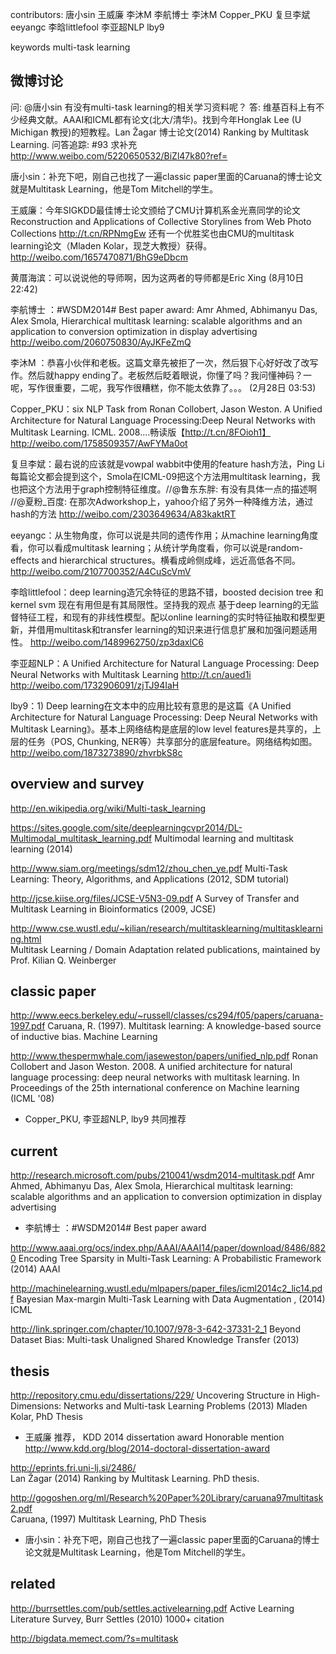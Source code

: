 contributors: 唐小sin 王威廉 李沐M 李航博士 李沐M Copper_PKU 复旦李斌 eeyangc 李晗littlefool 李亚超NLP lby9
   
keywords
  multi-task learning

## 微博讨论
问: @唐小sin 有没有multi-task learning的相关学习资料呢？
答: 维基百科上有不少经典文献。AAAI和ICML都有论文(北大/清华)。找到今年Honglak Lee (U Michigan 教授)的短教程。Lan Žagar 博士论文(2014) Ranking by Multitask Learning. 问答追踪: #93 求补充
http://www.weibo.com/5220650532/BiZl47k80?ref=

唐小sin：补充下吧，刚自己也找了一遍classic paper里面的Caruana的博士论文就是Multitask Learning，他是Tom Mitchell的学生。


王威廉：今年SIGKDD最佳博士论文颁给了CMU计算机系金光熹同学的论文 Reconstruction and Applications of Collective Storylines from Web Photo Collections http://t.cn/RPNmgEw 还有一个优胜奖也由CMU的multitask learning论文（Mladen Kolar，现芝大教授）获得。
http://weibo.com/1657470871/BhG9eDbcm

黄厝海滨：可以说说他的导师啊，因为这两者的导师都是Eric Xing (8月10日 22:42)




李航博士 ：#WSDM2014# Best paper award: Amr Ahmed, Abhimanyu Das, Alex Smola, Hierarchical multitask learning: scalable algorithms and an application to conversion optimization in display advertising
http://weibo.com/2060750830/AyJKFeZmQ

李沐M ：恭喜小伙伴和老板。这篇文章先被拒了一次，然后狠下心好好改了改写作。然后就happy ending了。老板然后眨着眼说，你懂了吗？我问懂神码？一呢，写作很重要，二呢，我写作很糟糕，你不能太依靠了。。。 (2月28日 03:53)


Copper_PKU：six NLP Task from Ronan Collobert, Jason Weston. A Unified Architecture for Natural Language Processing:Deep Neural Networks with Multitask Learning. ICML. 2008....畅读版【http://t.cn/8FOioh1】
http://weibo.com/1758509357/AwFYMa0ot


复旦李斌：最右说的应该就是vowpal wabbit中使用的feature hash方法，Ping Li每篇论文都会提到这个，Smola在ICML-09把这个方法用multitask learning，我也把这个方法用于graph控制特征维度。//@鲁东东胖: 有没有具体一点的描述啊 //@夏粉_百度: 在那次Adworkshop上，yahoo介绍了另外一种降维方法，通过hash的方法
http://weibo.com/2303649634/A83kaktRT


eeyangc：从生物角度，你可以说是共同的遗传作用；从machine learning角度看，你可以看成multitask learning；从统计学角度看，你可以说是random-effects and hierarchical structures。横看成岭侧成峰，远近高低各不同。
http://weibo.com/2107700352/A4CuScVmV



李晗littlefool：deep learning造冗余特征的思路不错，boosted decision tree 和 kernel svm 现在有用但是有其局限性。坚持我的观点 基于deep learning的无监督特征工程，和现有的非线性模型。配以online learning的实时特征抽取和模型更新，并借用multitask和transfer learning的知识来进行信息扩展和加强问题适用性。
http://weibo.com/1489962750/zp3daxlC6

李亚超NLP：A Unified Architecture for Natural Language Processing: Deep Neural Networks with Multitask Learning http://t.cn/aued1i
http://weibo.com/1732906091/zjTJ94IaH

lby9：1) Deep learning在文本中的应用比较有意思的是这篇《A Unified Architecture for Natural Language Processing: Deep Neural Networks with Multitask Learning》。基本上网络结构是底层的low level features是共享的，上层的任务（POS, Chunking, NER等）共享部分的底层feature。网络结构如图。
http://weibo.com/1873273890/zhvrbkS8c


## overview and survey
http://en.wikipedia.org/wiki/Multi-task_learning

https://sites.google.com/site/deeplearningcvpr2014/DL-Multimodal_multitask_learning.pdf Multimodal learning and multitask learning (2014)

http://www.siam.org/meetings/sdm12/zhou_chen_ye.pdf Multi-Task Learning: Theory, Algorithms, and Applications  (2012, SDM tutorial)

http://jcse.kiise.org/files/JCSE-V5N3-09.pdf  A Survey of Transfer and Multitask Learning in Bioinformatics (2009, JCSE)

http://www.cse.wustl.edu/~kilian/research/multitasklearning/multitasklearning.html  
Multitask Learning / Domain Adaptation related publications, maintained by Prof. Kilian Q. Weinberger

## classic paper
http://www.eecs.berkeley.edu/~russell/classes/cs294/f05/papers/caruana-1997.pdf  Caruana, R. (1997). Multitask learning: A knowledge-based source of inductive bias. Machine Learning

http://www.thespermwhale.com/jaseweston/papers/unified_nlp.pdf
Ronan Collobert and Jason Weston. 2008. A unified architecture for natural language processing: deep neural networks with multitask learning. In Proceedings of the 25th international conference on Machine learning (ICML '08)
* Copper_PKU, 李亚超NLP, lby9 共同推荐

## current
http://research.microsoft.com/pubs/210041/wsdm2014-multitask.pdf 
Amr Ahmed, Abhimanyu Das, Alex Smola, Hierarchical multitask learning: scalable algorithms and an application to conversion optimization in display advertising 
* 李航博士 ：#WSDM2014# Best paper award

http://www.aaai.org/ocs/index.php/AAAI/AAAI14/paper/download/8486/8820 Encoding Tree Sparsity in Multi-Task Learning: A Probabilistic Framework (2014) AAAI

http://machinelearning.wustl.edu/mlpapers/paper_files/icml2014c2_lic14.pdf Bayesian Max-margin Multi-Task Learning with Data Augmentation , (2014) ICML

http://link.springer.com/chapter/10.1007/978-3-642-37331-2_1  Beyond Dataset Bias: Multi-task Unaligned Shared Knowledge Transfer (2013)

## thesis
http://repository.cmu.edu/dissertations/229/ 
Uncovering Structure in High-Dimensions: Networks and Multi-task Learning Problems
(2013) Mladen Kolar, PhD Thesis
* 王威廉 推荐， KDD 2014 dissertation award Honorable mention http://www.kdd.org/blog/2014-doctoral-dissertation-award

http://eprints.fri.uni-lj.si/2486/  
Lan Žagar (2014) Ranking by Multitask Learning. PhD thesis.

http://gogoshen.org/ml/Research%20Paper%20Library/caruana97multitask2.pdf  
Caruana, (1997) Multitask Learning, PhD Thesis
* 唐小sin：补充下吧，刚自己也找了一遍classic paper里面的Caruana的博士论文就是Multitask Learning，他是Tom Mitchell的学生。

## related
http://burrsettles.com/pub/settles.activelearning.pdf  Active Learning Literature Survey, Burr Settles (2010)  1000+ citation

http://bigdata.memect.com/?s=multitask


